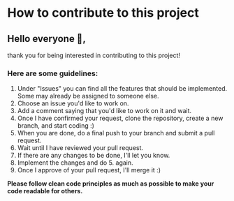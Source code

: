 <h1>How to contribute to this project</h1>

<h2>Hello everyone 👋,</h2>
<p>thank you for being interested in contributing to this project!</p>

<h3>Here are some guidelines:</h3>
<ol>
  <li>Under "Issues" you can find all the features that should be implemented. Some may already be assigned to someone else.</li>
  <li>Choose an issue you'd like to work on.</li>
  <li>Add a comment saying that you'd like to work on it and wait.</li>
  <li>Once I have confirmed your request, clone the repository, create a new branch, and start coding :)</li>
  <li>When you are done, do a final push to your branch and submit a pull request.</li>
  <li>Wait until I have reviewed your pull request.</li>
  <li>If there are any changes to be done, I'll let you know.</li>
  <li>Implement the changes and do 5. again.</li>
  <li>Once I approve of your pull request, I'll merge it :)</li>
</ol>

<p><strong>Please follow clean code principles as much as possible to make your code readable for others.</strong></p>
